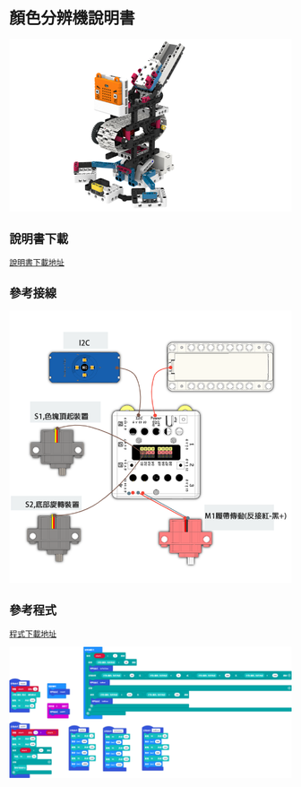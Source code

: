 # 顏色分辨機說明書

![](./instruction1/09_color.png)

## 說明書下載

[說明書下載地址]()

## 參考接線

![](./instruction1/09_colorcon.png)

## 參考程式

[程式下載地址]()

![](./instruction1/09_colorcode.png)